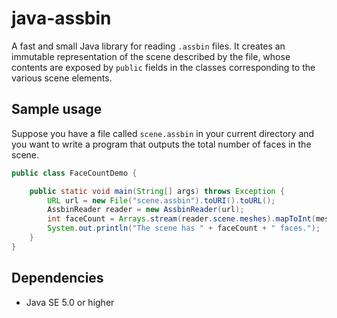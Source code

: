 # java-assbin
A fast and small Java library for reading `.assbin` files. It creates an immutable
representation of the scene described by the file, whose contents are exposed by
`public` fields in the classes corresponding to the various scene elements.

## Sample usage
Suppose you have a file called `scene.assbin` in your current directory and you
want to write a program that outputs the total number of faces in the scene.

```java
public class FaceCountDemo {

    public static void main(String[] args) throws Exception {
        URL url = new File("scene.assbin").toURI().toURL();
        AssbinReader reader = new AssbinReader(url);
        int faceCount = Arrays.stream(reader.scene.meshes).mapToInt(mesh -> mesh.faceCount).sum();
        System.out.println("The scene has " + faceCount + " faces.");
    }
}
``` 

## Dependencies
 * Java SE 5.0 or higher

